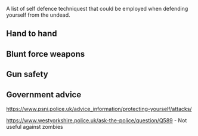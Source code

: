A list of self defence techniquest that could be employed when defending yourself from the undead.

## Hand to hand


## Blunt force weapons


## Gun safety


## Government advice
https://www.psni.police.uk/advice_information/protecting-yourself/attacks/

https://www.westyorkshire.police.uk/ask-the-police/question/Q589 - Not useful against zombies

